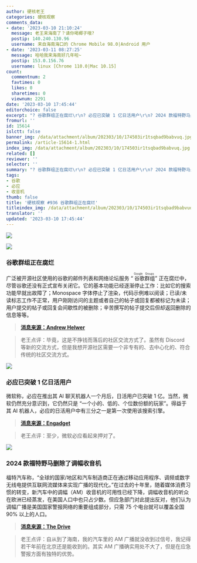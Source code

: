 ```yaml
---
author: 硬核老王
categories: 硬核观察
comments_data:
- date: '2023-03-10 21:10:24'
  message: 老王来海南了？请你喝椰子哦?
  postip: 140.240.130.96
  username: 来自海南海口的 Chrome Mobile 98.0|Android 用户
- date: '2023-03-11 08:27:25'
  message: 哈哈我来海南好几年啦~
  postip: 153.0.156.76
  username: linux [Chrome 110.0|Mac 10.15]
count:
  commentnum: 2
  favtimes: 0
  likes: 0
  sharetimes: 0
  viewnum: 2291
date: '2023-03-10 17:45:44'
editorchoice: false
excerpt: "? 谷歌群组正在腐烂\r\n? 必应已突破 1 亿日活用户\r\n? 2024 款福特野马删除了调幅收音机\r\n» \r\n»"
fromurl: ''
id: 15614
islctt: false
banner_img: /data/attachment/album/202303/10/174503ir1tsqbad9babvuq.jpg
permalink: /article-15614-1.html
index_img: /data/attachment/album/202303/10/174503ir1tsqbad9babvuq.jpg
related: []
reviewer: ''
selector: ''
summary: "? 谷歌群组正在腐烂\r\n? 必应已突破 1 亿日活用户\r\n? 2024 款福特野马删除了调幅收音机\r\n» \r\n»"
tags:
- 谷歌
- 必应
- 收音机
thumb: false
title: '硬核观察 #936 谷歌群组正在腐烂'
titleindex_img: /data/attachment/album/202303/10/174503ir1tsqbad9babvuq.jpg
translator: ''
updated: '2023-03-10 17:45:44'
---
```


![](/data/attachment/album/202303/10/174503ir1tsqbad9babvuq.jpg)


![](/data/attachment/album/202303/10/174510llzp6s22lhh2m94p.jpg)


### 谷歌群组正在腐烂


广泛被开源社区使用的谷歌的邮件列表和网络论坛服务 “<ruby> 谷歌群组 <rt>  Google Groups </rt></ruby>” 正在腐烂中，尽管谷歌还没有正式宣布关闭它。它的基本功能已经逐渐停止工作：比如它的搜索功能早就出故障了；Monospace 字体停止了渲染，代码示例难以阅读；已读/未读标志工作不正常，用户刚刚访问的主题或者自己的帖子或回复都被标记为未读；用户提交的帖子或回复会间歇性的被删除；辛苦撰写的帖子提交后但却返回删除的信息等等。



> 
> **[消息来源：Andrew Helwer](https://ahelwer.ca/post/2023-03-08-google-groups/)**
> 
> 
> 



> 
> 老王点评：毕竟，这是不挣钱而落后的社区交流方式了。虽然有 Discord 等新的交流方式，但是我想开源社区需要一个非专有的、去中心化的、符合传统的社区交流方式。
> 
> 
> 


![](/data/attachment/album/202303/10/174519kd8rtatrbqraqlbc.jpg)


### 必应已突破 1 亿日活用户


微软称，必应在推出其 AI 聊天机器人一个月后，日活用户已突破 1 亿。当然，微软仍然充分意识到，它仍然只是 “一个小的、低的、个位数份额的玩家”。得益于其 AI 机器人，必应的日活用户中有三分之一是第一次使用该搜索引擎。



> 
> **[消息来源：Engadget](https://www.engadget.com/microsoft-bing-crossed-100-million-daily-active-users-080138371.html)**
> 
> 
> 



> 
> 老王点评：至少，微软必应看起来押对了。
> 
> 
> 


![](/data/attachment/album/202303/10/174529a0rv7c2on0noxnr2.jpg)


### 2024 款福特野马删除了调幅收音机


福特汽车称，“全球的国家/地区和汽车制造商正在通过移动应用程序、调频或数字无线电提供互联网流媒体来实现广播的现代化。”在过去的十年里，随着媒体消费习惯的转变，新汽车中的调幅（AM）收音机的可用性已经下降，调幅收音机的听众在欧洲已经蒸发，在美国人口中也只占少数。但应急部门对此提出反对，他们认为调幅广播是美国国家警报网络的重要组成部分，只需 75 个电台就可以覆盖全国 90% 以上的人口。



> 
> **[消息来源：The Drive](https://www.thedrive.com/news/2024-ford-mustang-drops-am-radio-from-infotainment)**
> 
> 
> 



> 
> 老王点评：自从到了海南，我的汽车里的 AM 广播就没收到过信号，我记得若干年前在北京还是能收到的。其实 AM 广播确实用处不大了，但是在应急警报方面有独特的优势。
> 
> 
>